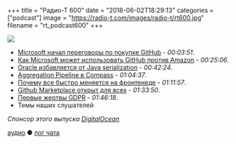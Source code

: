 +++
title = "Радио-Т 600"
date = "2018-06-02T18:29:13"
categories = ["podcast"]
image = "https://radio-t.com/images/radio-t/rt600.jpg"
filename = "rt_podcast600"
+++

![](https://radio-t.com/images/radio-t/rt600.jpg)

- [Microsoft начал переговоры по покупке GitHub](http://www.businessinsider.com/2-billion-startup-github-could-be-for-sale-microsoft-2018-5) - *00:03:51*.
- [Как Microsoft может использовать GitHub против Amazon](https://www.businessinsider.com.au/why-microsoft-should-buy-github-2018-6) - *00:25:06*.
- [Oracle избавляется от Java serialization](https://www.infoworld.com/article/3275924/java/oracle-plans-to-dump-risky-java-serialization.html) - *00:42:24*.
- [Aggregation Pipeline в Compass](https://www.mongodb.com/blog/post/introducing-the-aggregation-pipeline-builder-in-mongodb-compass) - *01:04:37*.
- [Почему все быстро меняется на фронтенеде](http://www.breck-mckye.com/blog/2018/05/why-is-front-end-development-so-unstable/) - *01:11:57*.
- [Github Marketplace открыт для всех](https://thenextweb.com/dd/2018/05/31/developers-can-now-upload-apps-to-the-github-marketplace-for-free/) - *01:33:50*.
- [Первые жертвы GDPR](https://jacquesmattheij.com/so-your-start-up-receive-the-nightmare-gdpr-letter) - *01:46:18*.
- Темы наших слушателей

*Спонсор этого выпуска [DigitalOcean](https://www.digitalocean.com)*


[аудио](http://cdn.radio-t.com/rt_podcast600.mp3) ● [лог чата](http://chat.radio-t.com/logs/radio-t-600.html)
<audio src="http://cdn.radio-t.com/rt_podcast600.mp3" preload="none"></audio>
